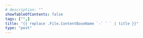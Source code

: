 ```yaml
---
# description: ""
showTableOfContents: false
tags: ["",]
title: "{{ replace .File.ContentBaseName `-` ` ` | title }}"
type: "post"
---
```

